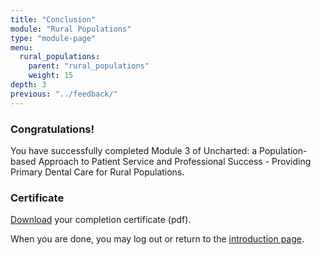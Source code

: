 ```yaml
---
title: "Conclusion"
module: "Rural Populations"
type: "module-page"
menu:
  rural_populations:
    parent: "rural_populations"
    weight: 15
depth: 3
previous: "../feedback/"
---
```

<h3>Congratulations!</h3><div class="pageblock"><p>You have successfully completed Module 3 of Uncharted: a Population-based Approach to Patient Service and Professional Success - Providing Primary Dental Care for Rural Populations.</p>
</div><h3>Certificate</h3><div class="pageblock"><div class="maintext">
<p><a href="https://www1.columbia.edu/sec/ccnmtl/remote/static/pass/pdf/PASS_Rural_Completion_Certificate.pdf" target="blank">Download</a> your completion certificate (pdf).</p>
<p>When you are done, you may log out or return to the <a href="/">introduction page</a>.</p>
</div>
</div>
